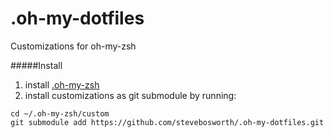 .oh-my-dotfiles
===============

Customizations for oh-my-zsh

#####Install

1. install [.oh-my-zsh](https://github.com/robbyrussell/oh-my-zsh)
2. install customizations as git submodule by running: 

```
cd ~/.oh-my-zsh/custom
git submodule add https://github.com/stevebosworth/.oh-my-dotfiles.git
```
